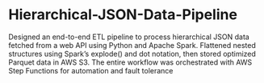 # Hierarchical-JSON-Data-Pipeline
Designed an end-to-end ETL pipeline to process hierarchical JSON data fetched from a web API using Python and Apache Spark. Flattened nested structures using Spark’s explode() and dot notation, then stored optimized Parquet data in AWS S3. The entire workflow was orchestrated with AWS Step Functions for automation and fault tolerance
